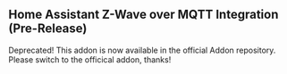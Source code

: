 ## Home Assistant Z-Wave over MQTT Integration (Pre-Release)

Deprecated! This addon is now available in the official Addon repository.
Please switch to the officical addon, thanks!
